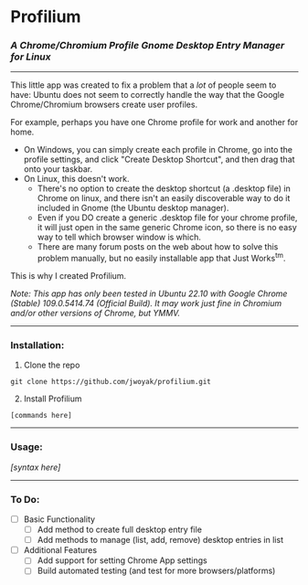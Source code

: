 # Profilium
### *A Chrome/Chromium Profile Gnome Desktop Entry Manager for Linux*

---

This little app was created to fix a problem that a *lot* of people seem to have: Ubuntu does not seem to correctly handle the way that the Google Chrome/Chromium browsers create user profiles. 

For example, perhaps you have one Chrome profile for work and another for home. 
- On Windows, you can simply create each profile in Chrome, go into the profile settings, and click "Create Desktop Shortcut", and then drag that onto your taskbar.
- On Linux, this doesn't work. 
  - There's no option to create the desktop shortcut (a .desktop file) in Chrome on linux, and there isn't an easily discoverable way to do it included in Gnome (the Ubuntu desktop manager).
  - Even if you DO create a generic .desktop file for your chrome profile, it will just open in the same generic Chrome icon, so there is no easy way to tell which browser window is which.
  - There are many forum posts on the web about how to solve this problem manually, but no easily installable app that Just Works<sup>tm</sup>.
  
This is why I created Profilium.

*Note: This app has only been tested in Ubuntu 22.10 with Google Chrome (Stable) 109.0.5414.74 (Official Build). It may work just fine in Chromium and/or other versions of Chrome, but YMMV.*

---

### Installation:
1. Clone the repo

```git clone https://github.com/jwoyak/profilium.git```

2. Install Profilium

```[commands here]```

---

### Usage:

*[syntax here]*

---

### To Do:
- [ ] Basic Functionality
  - [ ] Add method to create full desktop entry file
  - [ ] Add methods to manage (list, add, remove) desktop entries in list
- [ ] Additional Features
  - [ ] Add support for setting Chrome App settings
  - [ ] Build automated testing (and test for more browsers/platforms)
